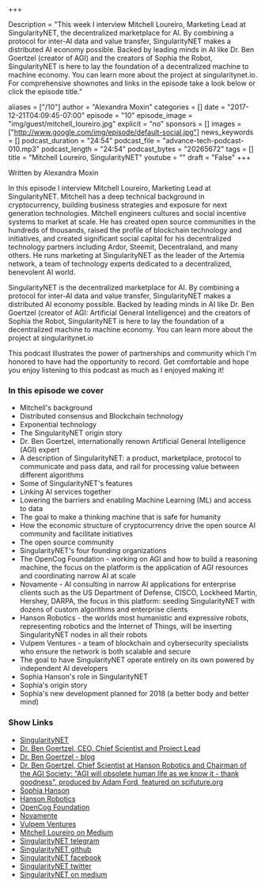 +++

Description = "This week I interview Mitchell Loureiro, Marketing Lead at SingularityNET, the decentralized marketplace for AI. By combining a protocol for inter-AI data and value transfer, SingularityNET makes a distributed AI economy possible. Backed by leading minds in AI like Dr. Ben Goertzel (creator of AGI) and the creators of Sophia the Robot, SingularityNET is here to lay the foundation of a decentralized machine to machine economy. You can learn more about the project at singularitynet.io. For comprehensive shownotes and links in the episode take a look below or click the episode title."


aliases = ["/10"]
author = "Alexandra Moxin"
categories = []
date = "2017-12-21T04:09:45-07:00"
episode = "10"
episode_image = "img/guest/mitchell_loureiro.jpg"
explicit = "no"
sponsors = []
images = ["http://www.google.com/img/episode/default-social.jpg"]
news_keywords = []
podcast_duration = "24:54"
podcast_file = "advance-tech-podcast-010.mp3"
podcast_length = "24:54"
podcast_bytes = "20265672"
tags = []
title = "Mitchell Loureiro, SingularityNET"
youtube = ""
draft = "False"
+++

Written by Alexandra Moxin

In this episode I interview Mitchell Loureiro, Marketing Lead at SingularityNET. Mitchell has a deep technical background in cryptocurrency, building business strategies and exposure for next generation technologies. Mitchell engineers cultures and social incentive systems to market at scale. He has created open source communities in the hundreds of thousands, raised the profile of blockchain technology and initiatives, and created significant social capital for his decentralized technology partners including Ardor, Steemit, Decentraland, and many others. He runs marketing at SingularityNET as the leader of the Artemia network, a team of technology experts dedicated to a decentralized, benevolent AI world.

SingularityNET is the decentralized marketplace for AI. By combining a protocol for inter-AI data and value transfer, SingularityNET makes a distributed AI economy possible. Backed by leading minds in AI like Dr. Ben Goertzel (creator of AGI: Artificial General Intelligence) and the creators of Sophia the Robot, SingularityNET is here to lay the foundation of a decentralized machine to machine economy. You can learn more about the project at singularitynet.io

This podcast illustrates the power of partnerships and community which I'm honored to have had the opportunity to record. Get comfortable and hope you enjoy listening to this podcast as much as I enjoyed making it!


### In this episode we cover
* Mitchell's background
* Distributed consensus and Blockchain technology
* Exponential technology
* The SingularityNET origin story
* Dr. Ben Goertzel, internationally renown Artificial General Intelligence (AGI) expert
* A description of SingularityNET: a product, marketplace, protocol to communicate and pass data, and rail for processing value between different algorithms
* Some of SingularityNET's features
* Linking AI services together
* Lowering the barriers and enabling Machine Learning (ML) and access to data
* The goal to make a thinking machine that is safe for humanity
* How the economic structure of cryptocurrency drive the open source AI community and facilitate initiatives
* The open source community
* SingularityNET's four founding organizations
* The OpenCog Foundation - working on AGI and how to build a reasoning machine, the focus on the platform is the application of AGI resources and coordinating narrow AI at scale
* Novamente - AI consulting in narrow AI applications for enterprise clients such as the US Department of Defense, CISCO, Lockheed Martin, Hershey, DARPA, the focus in this platform: seeding SingularityNET with dozens of custom algorithms and enterprise clients
* Hanson Robotics - the worlds most humanistic and expressive robots, representing robotics and the Internet of Things, will be inserting SingularityNET nodes in all their robots
* Vulpem Ventures - a team of blockchain and cybersecurity specialists who ensure the network is both scalable and secure
* The goal to have SingularityNET operate entirely on its own powered by independent AI developers
* Sophia Hanson's role in SingularityNET
* Sophia's origin story
* Sophia's new development planned for 2018 (a better body and better mind)


### Show Links
* [SingularityNET](singularitynet.io)
* [Dr. Ben Goertzel, CEO, Chief Scientist and Project Lead](http://goertzel.org/)
* [Dr. Ben Goertzel - blog](http://multiverseaccordingtoben.blogspot.ca/)
* [Dr. Ben Goertzel, Chief Scientist at Hanson Robotics and Chairman of the AGI Society: "AGI will obsolete human life as we know it - thank goodness", produced by Adam Ford, featured on scifuture.org](https://www.youtube.com/watch?v=qQvoVzDt2yk&list=PL0vRc4ulw-mxlxCyCkl-bTpKC6BeFZgjt&index=53)
* [Sophia Hanson](http://www.hansonrobotics.com/robot/sophia/)
* [Hanson Robotics](http://www.hansonrobotics.com/)
* [OpenCog Foundation](https://opencog.org/)
* [Novamente](http://novamente.ai/)
* [Vulpem Ventures](https://vulpem.com/)
* [Mitchell Loureiro on Medium](https://blog.singularitynet.io/@mjloureiro)
* [SingularityNET telegram](https://t.me/singularitynet)
* [SingularityNET github](https://github.com/singnet/singnet)
* [SingularityNET facebook](https://www.facebook.com/singularityNET.io)
* [SingularityNET twitter](https://twitter.com/singularity_net)
* [SingularityNET on medium](https://blog.singularitynet.io/)




